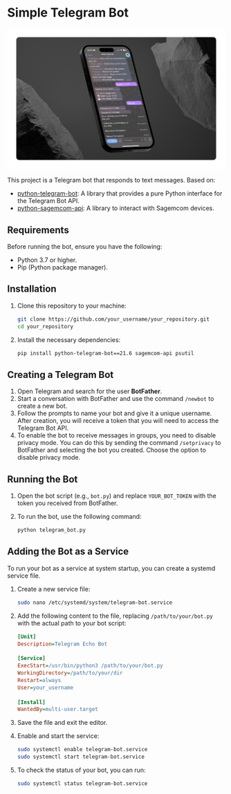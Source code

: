 # Simple Telegram Bot

<p align="center">
    <img src="image.png" alt="Phone Mockup">
</p>



This project is a Telegram bot that responds to text messages. 
Based on:
- [python-telegram-bot](https://github.com/python-telegram-bot/python-telegram-bot): A library that provides a pure Python interface for the Telegram Bot API.
- [python-sagemcom-api](https://github.com/iMicknl/python-sagemcom-api): A library to interact with Sagemcom devices.


## Requirements

Before running the bot, ensure you have the following:

- Python 3.7 or higher.
- Pip (Python package manager).

## Installation

1. Clone this repository to your machine:

   ```bash
   git clone https://github.com/your_username/your_repository.git
   cd your_repository
   ```

2. Install the necessary dependencies:

    ```bash
    pip install python-telegram-bot==21.6 sagemcom-api psutil   
    ```

## Creating a Telegram Bot

1. Open Telegram and search for the user **BotFather**.
2. Start a conversation with BotFather and use the command `/newbot` to create a new bot.
3. Follow the prompts to name your bot and give it a unique username. After creation, you will receive a token that you will need to access the Telegram Bot API.
4. To enable the bot to receive messages in groups, you need to disable privacy mode. You can do this by sending the command `/setprivacy` to BotFather and selecting the bot you created. Choose the option to disable privacy mode.

## Running the Bot

1. Open the bot script (e.g., `bot.py`) and replace `YOUR_BOT_TOKEN` with the token you received from BotFather.
2. To run the bot, use the following command:

   ```bash
   python telegram_bot.py
   ```

## Adding the Bot as a Service

To run your bot as a service at system startup, you can create a systemd service file.

1. Create a new service file:

   ```bash
   sudo nano /etc/systemd/system/telegram-bot.service
   ```

2. Add the following content to the file, replacing `/path/to/your/bot.py` with the actual path to your bot script:

   ```ini
   [Unit]
   Description=Telegram Echo Bot

   [Service]
   ExecStart=/usr/bin/python3 /path/to/your/bot.py
   WorkingDirectory=/path/to/your/dir
   Restart=always
   User=your_username

   [Install]
   WantedBy=multi-user.target
   ```

3. Save the file and exit the editor.

4. Enable and start the service:

   ```bash
   sudo systemctl enable telegram-bot.service
   sudo systemctl start telegram-bot.service
   ```

5. To check the status of your bot, you can run:

   ```bash
   sudo systemctl status telegram-bot.service
   ```
